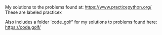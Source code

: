My solutions to the problems found at: https://www.practicepython.org/
These are labeled practicex

Also includes a folder 'code_golf' for my solutions to problems found here: https://code.golf/ 